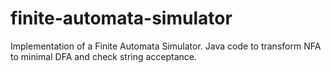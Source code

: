# finite-automata-simulator
Implementation of a Finite Automata Simulator. Java code to transform NFA to minimal DFA and check string acceptance. 
